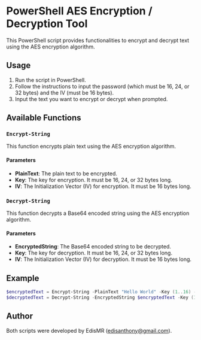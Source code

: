 # PowerShell AES Encryption / Decryption Tool

This PowerShell script provides functionalities to encrypt and decrypt text using the AES encryption algorithm.

## Usage

1. Run the script in PowerShell.
2. Follow the instructions to input the password (which must be 16, 24, or 32 bytes) and the IV (must be 16 bytes).
3. Input the text you want to encrypt or decrypt when prompted.

## Available Functions

### `Encrypt-String`

This function encrypts plain text using the AES encryption algorithm.

#### Parameters

- **PlainText**: The plain text to be encrypted.
- **Key**: The key for encryption. It must be 16, 24, or 32 bytes long.
- **IV**: The Initialization Vector (IV) for encryption. It must be 16 bytes long.

### `Decrypt-String`

This function decrypts a Base64 encoded string using the AES encryption algorithm.

#### Parameters

- **EncryptedString**: The Base64 encoded string to be decrypted.
- **Key**: The key for decryption. It must be 16, 24, or 32 bytes long.
- **IV**: The Initialization Vector (IV) for decryption. It must be 16 bytes long.

## Example

```powershell
$encryptedText = Encrypt-String -PlainText "Hello World" -Key (1..16) -IV (1..16)
$decryptedText = Decrypt-String -EncryptedString $encryptedText -Key (1..16) -IV (1..16)
```

## Author

Both scripts were developed by EdisMR (edisanthony@gmail.com).
